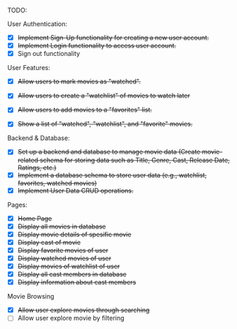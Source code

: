 TODO:

User Authentication:

- [x] ~~Implement Sign-Up functionality for creating a new user account.~~
- [x] ~~Implement Login functionality to access user account.~~
- [x] Sign out functionality

User Features:
- [x] ~~Allow users to mark movies as "watched".~~
- [x] ~~Allow users to create a "watchlist" of movies to watch later~~
- [x] ~~Allow users to add movies to a "favorites" list.~~
- [x] ~~Show a list of "watched", "watchlist", and "favorite" movies.~~



Backend & Database:
- [x] ~~Set up a backend and database to manage movie data (Create movie-related schema for storing data such as Title, Genre, Cast, Release Date, Ratings, etc.)~~
- [x] ~~Implement a database schema to store user data (e.g., watchlist, favorites, watched movies)~~
- [x]  ~~Implement User Data CRUD operations.~~

Pages:

- [x] ~~Home Page~~
- [x] ~~Display all movies in database~~
- [x] ~~Display movie details of spesific movie~~
- [x] ~~Display cast of movie~~
- [x] ~~Display favorite movies of user~~
- [x] ~~Display watched movies of user~~
- [x] ~~Display movies of watchlist of user~~
- [x] ~~Display all cast members in database~~
- [x] ~~Display  information about cast members~~

Movie Browsing
- [x] ~~Allow user explore movies through searching~~
- [ ]  Allow user explore movie by filtering
